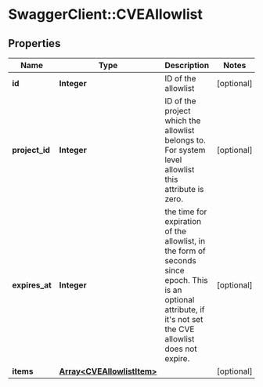 # SwaggerClient::CVEAllowlist

## Properties
Name | Type | Description | Notes
------------ | ------------- | ------------- | -------------
**id** | **Integer** | ID of the allowlist | [optional] 
**project_id** | **Integer** | ID of the project which the allowlist belongs to.  For system level allowlist this attribute is zero. | [optional] 
**expires_at** | **Integer** | the time for expiration of the allowlist, in the form of seconds since epoch.  This is an optional attribute, if it&#39;s not set the CVE allowlist does not expire. | [optional] 
**items** | [**Array&lt;CVEAllowlistItem&gt;**](CVEAllowlistItem.md) |  | [optional] 


